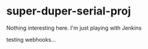 # super-duper-serial-proj
Nothing interesting here. I'm just playing with Jenkins

testing webhooks...

